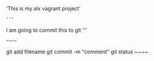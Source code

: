 'This is my alx vagrant project'

    '''
I am going to commit this to git
    '''

    ~~~~
git add filename
git commit -m "comment"
git status
    ~~~~


